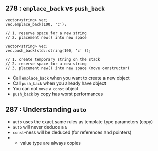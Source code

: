 ## 278 : `emplace_back` vs `push_back`

```
vector<string> vec;
vec.emplace_back(100, 'c');

// 1. reserve space for a new string
// 2. placement new() into new space
```

```
vector<string> vec;
vec.push_back(std::string(100, 'c' ));

// 1. create temporary string on the stack
// 2. reserve space for a new string
// 3. placement new() into new space (move constructor)
```
- Call `emplace_back` when you want to create a new object
- Call `push_back` when you already have object
- You can not `move` a `const` object
- `push_back` by copy has worst performances

## 287 : Understanding `auto`

- `auto` uses the exact same rules as template type parameters (copy)
- `auto` will never deduce a `&`
- `const`-ness will be deduced (for references and pointers)
- * value type are always copies

